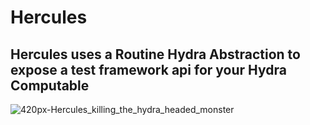 # Hercules
## Hercules uses a Routine Hydra Abstraction to expose a test framework api for your Hydra Computable

![420px-Hercules_killing_the_hydra_headed_monster](https://user-images.githubusercontent.com/107733608/174702298-353afad3-96be-44c2-bf1a-b9f3cca65d54.jpg)

